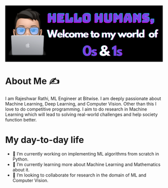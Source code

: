 ![](https://github.com/rajrathi/rajrathi/blob/main/banner.png)

# About Me :writing_hand:

I am Rajeshwar Rathi, ML Engineer at Bitwise. I am deeply passionate about Machine Learning, Deep Learning, and Computer Vision. Other than this I love to do competitive programming. I aim to do research in Machine Learning which will lead to solving real-world challenges and help society function better.

# My day-to-day life
- 🔭 I’m currently working on implementing ML algorithms from scratch in Python.
- 🌱 I’m currently learning more about Machine Learning and Mathematics about it.
- 👯 I’m looking to collaborate for research in the domain of ML and Computer Vision.



